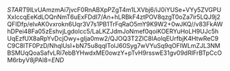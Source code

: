 $START$9lLvUAmzmAi7jvcF0RnABXpPZgT4m1LXVbj6/iJ0iYUSe+VYy5ZVGPUXxIccqEeKdLOQnNmT6uExFDdI7/An+hLRBkF4ztPOV8qzgT0oZa7ir5LQJ9j2QFIDfp/elvAK0vxrokn6Uqr3V7s1PB1TrFqRaO5mY9K9W2+0wJKQ//v83FkAWhDPei48Fa05zEshvjLgdolcc5/LaLKZJdmJoNmef0qoiKOERYuHoLH9UJc5hUqEzfUX8aRpYvDcjOwy+gIja0mw2/QJOQ3T2ZlC8lAolqEUrfbjK4HtwReC9C9C8lTF0PzD/NhqlUsI+bN75u8qqITolJ60Syg7wVYuSq9qOFIWLmZJL3NMBSMUqQoaSafvLRi7ebBYHwdxME0owzY+pTvH9rsswE31gv09dRlFrBTpCcOM6rbyV8jPAl8=$END$